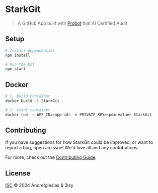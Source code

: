 # StarkGit

> A GitHub App built with [Probot](https://github.com/probot/probot) that AI Certified Audit

## Setup

```sh
# Install dependencies
npm install

# Run the bot
npm start
```

## Docker

```sh
# 1. Build container
docker build -t StarkGit .

# 2. Start container
docker run -e APP_ID=<app-id> -e PRIVATE_KEY=<pem-value> StarkGit
```

## Contributing

If you have suggestions for how StarkGit could be improved, or want to report a bug, open an issue! We'd love all and any contributions.

For more, check out the [Contributing Guide](CONTRIBUTING.md).

## License

[ISC](LICENSE) © 2024 AndreIglesias & 3lsy

